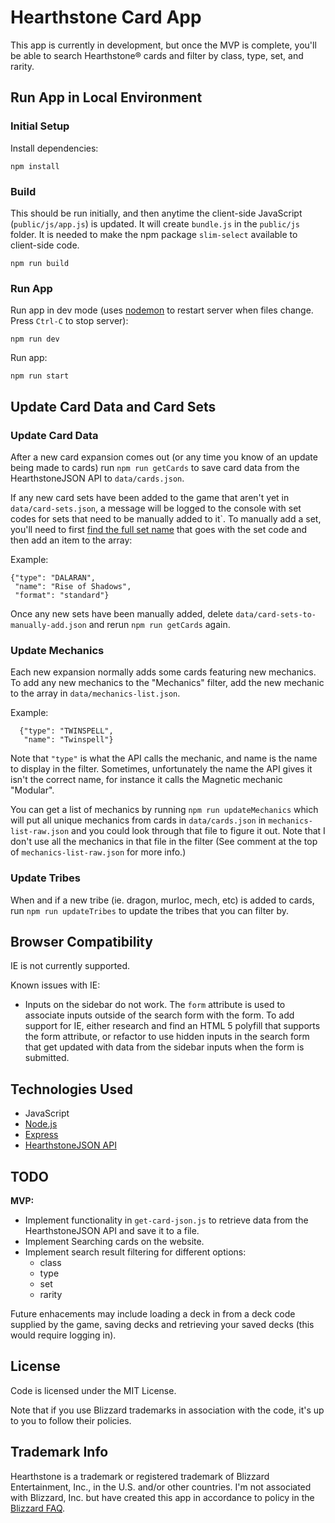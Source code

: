 # Hearthstone Card App

This app is currently in development, but once the MVP is complete, you'll be able to search Hearthstone® cards and filter by class, type, set, and rarity.

## Run App in Local Environment

### Initial Setup

Install dependencies:

```
npm install
```

### Build

This should be run initially, and then anytime the client-side JavaScript (`public/js/app.js`) is updated. It will create `bundle.js` in the `public/js` folder. It is needed to make the npm package `slim-select` available to client-side code.

```
npm run build
```

### Run App

Run app in dev mode (uses [nodemon](https://nodemon.io/) to restart server when files change. Press `Ctrl-C` to stop server):

```
npm run dev
```

Run app:

```
npm run start
```

## Update Card Data and Card Sets

### Update Card Data

After a new card expansion comes out (or any time you know of an update being made to cards) run `npm run getCards` to save card data from the HearthstoneJSON API to `data/cards.json`.

If any new card sets have been added to the game that aren't yet in `data/card-sets.json`, a message will be logged to the console with set codes for sets that need to be manually added to it`. To manually add a set, you'll need to first [find the full set name](https://playhearthstone.com/en-us/expansions-adventures/) that goes with the set code and then add an item to the array:

Example:
```
{"type": "DALARAN",
 "name": "Rise of Shadows",
 "format": "standard"}
  ```

Once any new sets have been manually added, delete `data/card-sets-to-manually-add.json` and rerun `npm run getCards` again.

### Update Mechanics

Each new expansion normally adds some cards featuring new mechanics. To add any new mechanics to the "Mechanics" filter, add the new mechanic to the array in `data/mechanics-list.json`.

Example:
```
  {"type": "TWINSPELL",
   "name": "Twinspell"}
```
Note that `"type"` is what the API calls the mechanic, and name is the name to display in the filter. Sometimes, unfortunately the name the API gives it isn't the correct name, for instance it calls the Magnetic mechanic "Modular". 

You can get a list of mechanics by running `npm run updateMechanics` which will put all unique mechanics from cards in `data/cards.json` in `mechanics-list-raw.json` and you could look through that file to figure it out. Note that I don't use all the mechanics in that file in the filter (See comment at the top of `mechanics-list-raw.json` for more info.)

### Update Tribes

When and if a new tribe (ie. dragon, murloc, mech, etc) is added to cards, run `npm run updateTribes` to update the tribes that you can filter by.

## Browser Compatibility

IE is not currently supported.

Known issues with IE:

* Inputs on the sidebar do not work. The `form` attribute is used to associate inputs outside of the search form with the form. To add support for IE, either research and find an HTML 5 polyfill that supports the form attribute, or refactor to use hidden inputs in the search form that get updated with data from the sidebar inputs when the form is submitted. 

## Technologies Used

* JavaScript
* [Node.js](https://nodejs.org)
* [Express](https://expressjs.com/)
* [HearthstoneJSON API](https://hearthstonejson.com/)

## TODO

**MVP:**  
* Implement functionality in `get-card-json.js` to retrieve data from the HearthstoneJSON API and save it to a file.
* Implement Searching cards on the website.
* Implement search result filtering for different options:
  * class
  * type
  * set
  * rarity

Future enhacements may include loading a deck in from a deck code supplied by the game, saving decks and retrieving your saved decks (this would require logging in).  

## License

Code is licensed under the MIT License. 

Note that if you use Blizzard trademarks in association with the code, it's up to you to follow their policies.

## Trademark Info

Hearthstone is a trademark or registered trademark of Blizzard Entertainment, Inc., in the U.S. and/or other countries.
I'm not associated with Blizzard, Inc. but have created this app in accordance to policy in the [Blizzard FAQ](http://us.blizzard.com/en-us/company/about/legal-faq.html). 
